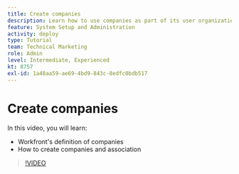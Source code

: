 ```yaml
---
title: Create companies
description: Learn how to use companies as part of its user organization and item permissions structure. Then create companies for your organization.
feature: System Setup and Administration
activity: deploy
type: Tutorial
team: Technical Marketing
role: Admin
level: Intermediate, Experienced
kt: 8757
exl-id: 1a48aa59-ae69-4bd9-843c-8edfc0bdb517
---
```

# Create companies

In this video, you will learn:

* Workfront's definition of companies
* How to create companies and association

>[!VIDEO](https://video.tv.adobe.com/v/335069/?quality=12)
